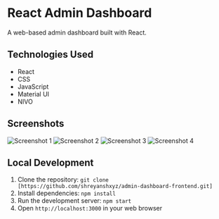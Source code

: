 # React Admin Dashboard

A web-based admin dashboard built with React.

## Technologies Used

- React
- CSS
- JavaScript
- Material UI
- NIVO

## Screenshots

![Screenshot 1](https://i.postimg.cc/xT8WCPZZ/React-App.png)
![Screenshot 2](https://i.postimg.cc/9M4L2x0P/React-App-1.png)
![Screenshot 3](https://i.postimg.cc/Z529gVkz/React-App-2.png)
![Screenshot 4](https://i.postimg.cc/XYpGQtzg/React-App-3.png)

## Local Development

1. Clone the repository: `git clone [https://github.com/shreyanshxyz/admin-dashboard-frontend.git]`
2. Install dependencies: `npm install`
3. Run the development server: `npm start`
4. Open `http://localhost:3000` in your web browser

